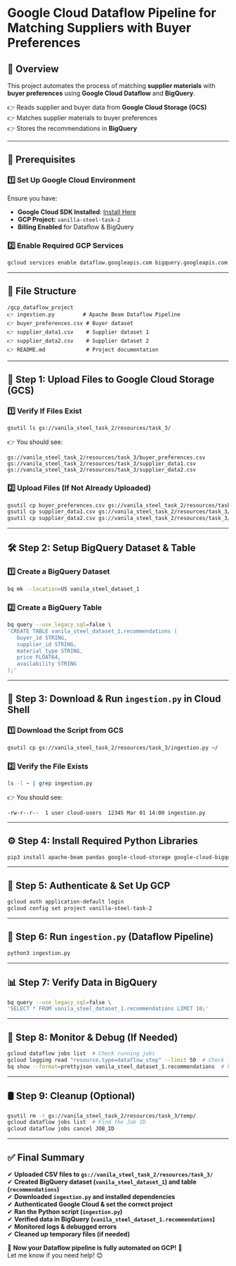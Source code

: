 # Google Cloud Dataflow Pipeline for Matching Suppliers with Buyer Preferences

## 📌 Overview
This project automates the process of matching **supplier materials** with **buyer preferences** using **Google Cloud Dataflow** and **BigQuery**.

👉 Reads supplier and buyer data from **Google Cloud Storage (GCS)**  
👉 Matches supplier materials to buyer preferences  
👉 Stores the recommendations in **BigQuery**  

---

## 🚀 Prerequisites
### **1️⃣ Set Up Google Cloud Environment**
Ensure you have:
- **Google Cloud SDK Installed**: [Install Here](https://cloud.google.com/sdk/docs/install)
- **GCP Project:** `vanilla-steel-task-2`
- **Billing Enabled** for Dataflow & BigQuery

### **2️⃣ Enable Required GCP Services**
```sh
gcloud services enable dataflow.googleapis.com bigquery.googleapis.com storage.googleapis.com
```

---

## 📂 File Structure
```
/gcp_dataflow_project
👉 ingestion.py         # Apache Beam Dataflow Pipeline
👉 buyer_preferences.csv # Buyer dataset
👉 supplier_data1.csv    # Supplier dataset 1
👉 supplier_data2.csv    # Supplier dataset 2
👉 README.md             # Project documentation
```

---

## 🔄 Step 1: Upload Files to Google Cloud Storage (GCS)
### **1️⃣ Verify If Files Exist**
```sh
gsutil ls gs://vanila_steel_task_2/resources/task_3/
```
👉 You should see:
```
gs://vanila_steel_task_2/resources/task_3/buyer_preferences.csv
gs://vanila_steel_task_2/resources/task_3/supplier_data1.csv
gs://vanila_steel_task_2/resources/task_3/supplier_data2.csv
```

### **2️⃣ Upload Files (If Not Already Uploaded)**
```sh
gsutil cp buyer_preferences.csv gs://vanila_steel_task_2/resources/task_3/
gsutil cp supplier_data1.csv gs://vanila_steel_task_2/resources/task_3/
gsutil cp supplier_data2.csv gs://vanila_steel_task_2/resources/task_3/
```

---

## 🛠 Step 2: Setup BigQuery Dataset & Table
### **1️⃣ Create a BigQuery Dataset**
```sh
bq mk --location=US vanila_steel_dataset_1
```

### **2️⃣ Create a BigQuery Table**
```sh
bq query --use_legacy_sql=false \
'CREATE TABLE vanila_steel_dataset_1.recommendations (
   buyer_id STRING,
   supplier_id STRING,
   material_type STRING,
   price FLOAT64,
   availability STRING
);'
```

---

## 💟 Step 3: Download & Run `ingestion.py` in Cloud Shell
### **1️⃣ Download the Script from GCS**
```sh
gsutil cp gs://vanila_steel_task_2/resources/task_3/ingestion.py ~/
```

### **2️⃣ Verify the File Exists**
```sh
ls -l ~ | grep ingestion.py
```
👉 You should see:
```
-rw-r--r--  1 user cloud-users  12345 Mar 01 14:00 ingestion.py
```

---

## ⚙ Step 4: Install Required Python Libraries
```sh
pip3 install apache-beam pandas google-cloud-storage google-cloud-bigquery
```

---

## 🔑 Step 5: Authenticate & Set Up GCP
```sh
gcloud auth application-default login
gcloud config set project vanilla-steel-task-2
```

---

## 🚀 Step 6: Run `ingestion.py` (Dataflow Pipeline)
```sh
python3 ingestion.py
```

---

## 📊 Step 7: Verify Data in BigQuery
```sh
bq query --use_legacy_sql=false \
'SELECT * FROM vanila_steel_dataset_1.recommendations LIMIT 10;'
```

---

## 📱 Step 8: Monitor & Debug (If Needed)
```sh
gcloud dataflow jobs list  # Check running jobs
gcloud logging read "resource.type=dataflow_step" --limit 50  # Check logs
bq show --format=prettyjson vanila_steel_dataset_1.recommendations  # Verify schema
```

---

## 🛢 Step 9: Cleanup (Optional)
```sh
gsutil rm -r gs://vanila_steel_task_2/resources/task_3/temp/
gcloud dataflow jobs list  # Find the Job ID
gcloud dataflow jobs cancel JOB_ID
```

---

## ✅ Final Summary
✔ **Uploaded CSV files to `gs://vanila_steel_task_2/resources/task_3/`**  
✔ **Created BigQuery dataset (`vanila_steel_dataset_1`) and table (`recommendations`)**  
✔ **Downloaded `ingestion.py` and installed dependencies**  
✔ **Authenticated Google Cloud & set the correct project**  
✔ **Ran the Python script (`ingestion.py`)**  
✔ **Verified data in BigQuery (`vanila_steel_dataset_1.recommendations`)**  
✔ **Monitored logs & debugged errors**  
✔ **Cleaned up temporary files (if needed)**  

🚀 **Now your Dataflow pipeline is fully automated on GCP!** 🎉  
Let me know if you need help! 😊


